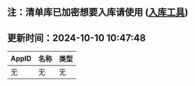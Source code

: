 ## 注：清单库已加密想要入库请使用 ([入库工具](https://github.com/BlankTMing/ManifestAutoUpdate/releases))

## 更新时间：2024-10-10 10:47:48
| AppID | 名称 | 类型  |
| :-------------------- | :----------------------------- | :----------- |
| 无 | 无 | 无 |
